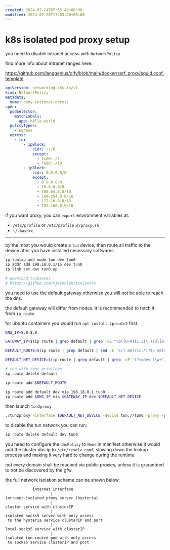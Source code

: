 ```yaml
---
created: 2024-07-24T07:55:49+08:00
modified: 2024-07-26T17:03:40+08:00
---
```


# k8s isolated pod proxy setup

you need to disable intranet access with `NetworkPolicy`

find more info about intranet ranges here:

https://github.com/langgenius/dify/blob/main/docker/ssrf_proxy/squid.conf.template

```yaml
apiVersion: networking.k8s.io/v1
kind: NetworkPolicy
metadata:
  name: deny-intranet-egress
spec:
  podSelector:
    matchLabels:
      app: hello-world
  policyTypes:
    - Egress
  egress:
    - to:
        - ipBlock:
            cidr: ::/0
            except:
              - fc00::/7
              - fe80::/10
        - ipBlock:
            cidr: 0.0.0.0/0
            except:
              - 0.0.0.0/8
              - 10.0.0.0/8
              - 100.64.0.0/10
              - 169.254.0.0/16
              - 172.16.0.0/12
              - 192.168.0.0/16
```

if you want proxy, you can `export` environment variables at:

- `/etc/profile` or `/etc/profile.d/proxy.sh`
- `~/.bashrc`

---

by the most you would create a `tun` device, then route all traffic to the device after you have installed necessary softwares.

```bash
ip tuntap add mode tun dev tun0
ip addr add 198.18.0.1/15 dev tun0
ip link set dev tun0 up

# download tun2socks
# https://github.com/xjasonlyu/tun2socks
```

you need to use the default gateway otherwise you will not be able to reach the dns.

the default gateway will differ from nodes. it is recommended to fetch it from `ip route`

for ubuntu containers you would run `apt install iproute2` first

```bash
DNS_IP=8.8.8.8

GATEWAY_IP=$(ip route | grep default | grep -oE "\b([0-9]{1,3}\.){3}[0-9]{1,3}\b")

DEFAULT_ROUTE=$(ip route | grep default | sed -E 's/( metric.*)?$/ metric 100/g;')

DEFAULT_NET_DEVICE=$(ip route | grep default | grep -oP '(?<=dev )\w+')

# run with root privilege
ip route delete default

ip route add $DEFAULT_ROUTE

ip route add default dev via 198.18.0.1 tun0
ip route add $DNS_IP via $GATEWAY_IP dev $DEFAULT_NET_DEVICE
```

then launch `tun2proxy`

```bash
./tun2proxy -interface $DEFAULT_NET_DEVICE -device tun://tun0 -proxy <proxy_protocol>://<proxy_address>
```

to disable the tun network you can run:

```bash
ip route delete default dev tun0
```

you need to configure the `dnsPolicy` to `None` in manifest otherwise it would add the cluster dns ip to `/etc/resolv.conf`, slowing down the lookup process and making it very hard to change during the runtime.

not every domain shall be reached via public proxies, unless it is graranteed to not be discovered by the gfw.

the full network isolation scheme can be shown below:

```
            internet interface
                    |
intranet-isolated proxy server (hysteria)
                    |
cluster service with clusterIP
                    |
isolated socks5 server with only access
 to the hysteria service clusterIP and port
                    |
local socks5 service with clusterIP
                    |
isolated tun-routed pod with only access 
 to socks5 service clusterIP and port

```
